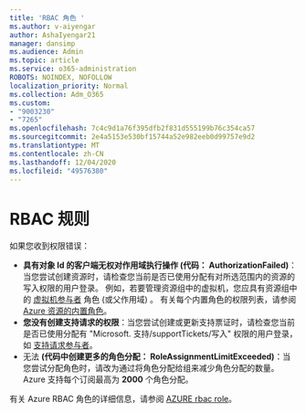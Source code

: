 ```yaml
---
title: 'RBAC 角色 '
ms.author: v-aiyengar
author: AshaIyengar21
manager: dansimp
ms.audience: Admin
ms.topic: article
ms.service: o365-administration
ROBOTS: NOINDEX, NOFOLLOW
localization_priority: Normal
ms.collection: Adm_O365
ms.custom:
- "9003230"
- "7265"
ms.openlocfilehash: 7c4c9d1a76f395dfb2f831d555199b76c354ca57
ms.sourcegitcommit: 2e4a5153e530bf15744a52e982eeb0d99757e9d2
ms.translationtype: MT
ms.contentlocale: zh-CN
ms.lasthandoff: 12/04/2020
ms.locfileid: "49576380"
---
```

# <a name="rbac-rules"></a>RBAC 规则

如果您收到权限错误： 

- **具有对象 Id 的客户端无权对作用域执行操作 (代码： AuthorizationFailed)**：当您尝试创建资源时，请检查您当前是否已使用分配有对所选范围内的资源的写入权限的用户登录。 例如，若要管理资源组中的虚拟机，您应具有资源组中的 [虚拟机参与者](https://docs.microsoft.com/azure/role-based-access-control/built-in-roles?WT.mc_id=Portal-Microsoft_Azure_Support#virtual-machine-contributor) 角色 (或父作用域) 。 有关每个内置角色的权限列表，请参阅 [Azure 资源的内置角色](https://docs.microsoft.com/azure/role-based-access-control/built-in-roles?WT.mc_id=Portal-Microsoft_Azure_Support)。
- **您没有创建支持请求的权限**：当您尝试创建或更新支持票证时，请检查您当前是否已使用分配有 "Microsoft. 支持/supportTickets/写入" 权限的用户登录，如 [支持请求参与者](https://docs.microsoft.com/azure/role-based-access-control/built-in-roles?WT.mc_id=Portal-Microsoft_Azure_Support#support-request-contributor)。
- 无法 **(代码中创建更多的角色分配： RoleAssignmentLimitExceeded)**：当您尝试分配角色时，请改为通过将角色分配给组来减少角色分配的数量。 Azure 支持每个订阅最高为 **2000** 个角色分配。

有关 Azure RBAC 角色的详细信息，请参阅 [AZURE rbac role](https://docs.microsoft.com/azure/role-based-access-control/role-assignments-portal?WT.mc_id=Portal-Microsoft_Azure_Support)。
